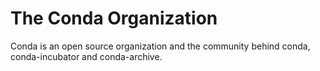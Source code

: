 # The Conda Organization
Conda is an open source organization and the community behind conda, conda-incubator and conda-archive.
